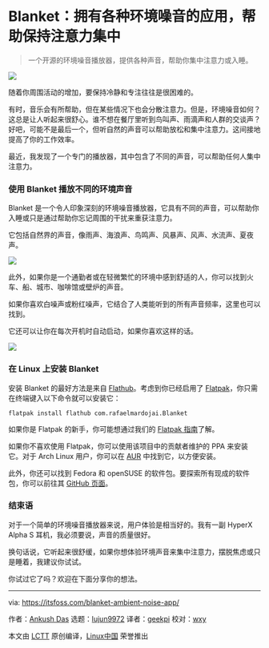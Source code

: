 [#]: subject: (Blanket: Ambient Noise App With Variety of Sounds to Stay Focused)
[#]: via: (https://itsfoss.com/blanket-ambient-noise-app/)
[#]: author: (Ankush Das https://itsfoss.com/author/ankush/)
[#]: collector: (lujun9972)
[#]: translator: (geekpi)
[#]: reviewer: (wxy)
[#]: publisher: ( )
[#]: url: ( )

Blanket：拥有各种环境噪音的应用，帮助保持注意力集中
======

> 一个开源的环境噪音播放器，提供各种声音，帮助你集中注意力或入睡。

![](https://img.linux.net.cn/data/attachment/album/202104/29/094813oxcitipetajxjiex.jpg)

随着你周围活动的增加，要保持冷静和专注往往是很困难的。

有时，音乐会有所帮助，但在某些情况下也会分散注意力。但是，环境噪音如何？这总是让人听起来很舒心。谁不想在餐厅里听到鸟叫声、雨滴声和人群的交谈声？好吧，可能不是最后一个，但听自然的声音可以帮助放松和集中注意力。这间接地提高了你的工作效率。

最近，我发现了一个专门的播放器，其中包含了不同的声音，可以帮助任何人集中注意力。

### 使用 Blanket 播放不同的环境声音

Blanket 是一个令人印象深刻的环境噪音播放器，它具有不同的声音，可以帮助你入睡或只是通过帮助你忘记周围的干扰来重获注意力。

它包括自然界的声音，像雨声、海浪声、鸟鸣声、风暴声、风声、水流声、夏夜声。

![][1]

此外，如果你是一个通勤者或在轻微繁忙的环境中感到舒适的人，你可以找到火车、船、城市、咖啡馆或壁炉的声音。

如果你喜欢白噪声或粉红噪声，它结合了人类能听到的所有声音频率，这里也可以找到。

它还可以让你在每次开机时自动启动，如果你喜欢这样的话。

![][2]

### 在 Linux 上安装 Blanket

安装 Blanket 的最好方法是来自 [Flathub][3]。考虑到你已经启用了 [Flatpak][4]，你只需在终端键入以下命令就可以安装它：

```
flatpak install flathub com.rafaelmardojai.Blanket
```

如果你是 Flatpak 的新手，你可能想通过我们的 [Flatpak 指南][5]了解。

如果你不喜欢使用 Flatpak，你可以使用该项目中的贡献者维护的 PPA 来安装它。对于 Arch Linux 用户，你可以在 [AUR][6] 中找到它，以方便安装。

此外，你还可以找到 Fedora 和 openSUSE 的软件包。要探索所有现成的软件包，你可以前往其 [GitHub 页面][7]。

### 结束语

对于一个简单的环境噪音播放器来说，用户体验是相当好的。我有一副 HyperX Alpha S 耳机，我必须要说，声音的质量很好。

换句话说，它听起来很舒缓，如果你想体验环境声音来集中注意力，摆脱焦虑或只是睡着，我建议你试试。

你试过它了吗？欢迎在下面分享你的想法。

--------------------------------------------------------------------------------

via: https://itsfoss.com/blanket-ambient-noise-app/

作者：[Ankush Das][a]
选题：[lujun9972][b]
译者：[geekpi](https://github.com/geekpi)
校对：[wxy](https://github.com/wxy)

本文由 [LCTT](https://github.com/LCTT/TranslateProject) 原创编译，[Linux中国](https://linux.cn/) 荣誉推出

[a]: https://itsfoss.com/author/ankush/
[b]: https://github.com/lujun9972
[1]: https://i2.wp.com/itsfoss.com/wp-content/uploads/2021/04/blanket-screenshot.png?resize=614%2C726&ssl=1
[2]: https://i1.wp.com/itsfoss.com/wp-content/uploads/2021/04/blanket-autostart-1.png?resize=514%2C214&ssl=1
[3]: https://flathub.org/apps/details/com.rafaelmardojai.Blanket
[4]: https://itsfoss.com/what-is-flatpak/
[5]: https://itsfoss.com/flatpak-guide/
[6]: https://itsfoss.com/aur-arch-linux/
[7]: https://github.com/rafaelmardojai/blanket
